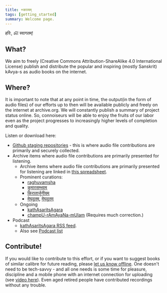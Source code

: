 ```yaml
---
title: +काव्यम् 
tags: [getting_started]
summary: Welcome page.
---
```


हरिः, ॐ! स्वागतम्!

## What?
We aim to freely (Creative Commons Attribution-ShareAlike 4.0 International License) publish and distribute the popular and inspiring (mostly Sanskrit) kAvya-s as audio books on the internet.

## Where?
It is important to note that at any point in time, the output(in the form of audio files) of our efforts up to then will be available publicly and freely on the internet at archive.org. We will constantly publish a summary of project status online. So, connoiseurs will be able to enjoy the fruits of our labor even as the project progresses to increasingly higher levels of completion and quality.

Listen or download here:
- [Github staging repositories](https://github.com/kAvya-audio/) - this is where audio file contributions are primarily and securely collected.
- Archive items where audio file contributions are primarily presented for listening.
  - Archive items where audio file contributions are primarily presented for listening are linked in [this spreadsheet](https://docs.google.com/spreadsheets/d/1YTU1e2CIeUXqsu06z_pfugpt3lkMeXeZLbLauOtksCQ/edit#gid=556879388).
  - Prominent curations:
    - [raghuvamsha](https://archive.org/details/Raghuvamsha-mUlam-vedabhoomi.org)
    - [कुमारसम्भवम्](https://archive.org/details/kuMArasambhava-mUlam-vedabhoomi.org)
    - [किरातार्जुनीयम्](https://archive.org/details/kirAtArjunIya-mUlam-vedabhoomi.org)
    - [मेघदूतम्](https://archive.org/details/meghadUta-mUlam-vedabhoomi.org), [मेघदूतम्](https://archive.org/details/meghadUta-dhvaniH)
  - Ongoing
    - [kathAsaritsAgara](https://archive.org/details/kathAsaritsAgara-shrAvaNam)
    - [champU-rAmAyaNa-mUlam](https://archive.org/details/champU-rAmAyaNa-mUlam) (Requires much correction.)
- Podcast
  - [kathAsaritsAgara RSS feed](https://api.vedavaapi.org/scala/podcasts/v1/archiveItems/kathAsaritsAgara-shrAvaNam?publisherEmail=podcast-bhaaratii%40googlegroups.com&languageCode=sa&categoriesCsv=Society%20%26%20Culture&imageUrl=https%3A%2F%2Fi.imgur.com%2FdQjPQYi.jpg&isExplicitYesNo=no).
  - Also see [Podcast list](https://docs.google.com/spreadsheets/d/1KMhtMaHCQpucqxH3aVcmYmPvQyV9vmunvckV2ARvD4M/edit#gid=0)

## Contribute!

If you would like to contribute to this effort, or if you want to suggest books of similar calibre for future reading, please [let us know offline](https://github.com/sanskrit/issues/new). One doesn't need to be tech-savvy - and all one needs is some time for pleasure, discipline and a mobile phone with an internet connection for uploading (see [video here](https://www.youtube.com/watch?v=FpwDrXkW1zo)). Even aged retired people have contributed recordings without any trouble.

